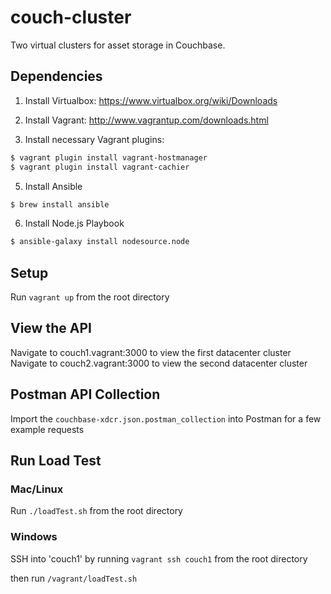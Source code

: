 # couch-cluster
Two virtual clusters for asset storage in Couchbase.

## Dependencies
1. Install Virtualbox: https://www.virtualbox.org/wiki/Downloads

2. Install Vagrant: http://www.vagrantup.com/downloads.html

3. Install necessary Vagrant plugins:

```sh
$ vagrant plugin install vagrant-hostmanager
$ vagrant plugin install vagrant-cachier
```

5. Install Ansible

```sh
$ brew install ansible
```
6. Install Node.js Playbook

```sh
$ ansible-galaxy install nodesource.node
```

## Setup
Run ```vagrant up``` from the root directory


## View the API
Navigate to couch1.vagrant:3000 to view the first datacenter cluster
Navigate to couch2.vagrant:3000 to view the second datacenter cluster

## Postman API Collection
Import the ```couchbase-xdcr.json.postman_collection``` into Postman for a few example requests

## Run Load Test

### Mac/Linux
Run ```./loadTest.sh``` from the root directory

### Windows
SSH into 'couch1' by running ```vagrant ssh couch1``` from the root directory

then run ```/vagrant/loadTest.sh```
